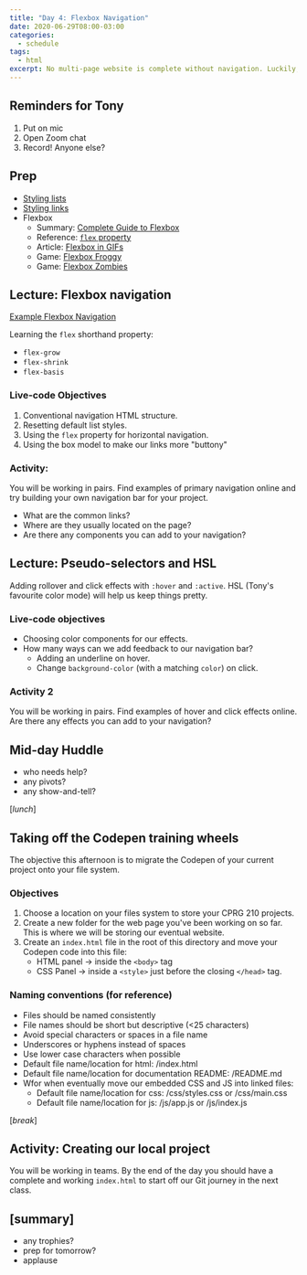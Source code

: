 ```yaml
---
title: "Day 4: Flexbox Navigation"
date: 2020-06-29T08:00-03:00
categories:
  - schedule
tags:
  - html
excerpt: No multi-page website is complete without navigation. Luckily, Flexbox makes this easier than it was.
---
```

## Reminders for Tony
1. Put on mic
2. Open Zoom chat
3. Record! Anyone else?

## Prep
- [Styling lists](https://developer.mozilla.org/en-US/docs/Learn/CSS/Styling_text/Styling_lists)
- [Styling links](https://developer.mozilla.org/en-US/docs/Learn/CSS/Styling_text/Styling_links)
- Flexbox
  - Summary: [Complete Guide to Flexbox](https://css-tricks.com/snippets/css/a-guide-to-flexbox/)
  - Reference: [`flex` property](https://css-tricks.com/almanac/properties/f/flex/)
  - Article: [Flexbox in GIFs](https://www.freecodecamp.org/news/even-more-about-how-flexbox-works-explained-in-big-colorful-animated-gifs-a5a74812b053/)
  - Game: [Flexbox Froggy](https://flexboxfroggy.com/)
  - Game: [Flexbox Zombies](https://geddski.teachable.com/p/flexbox-zombies)

## Lecture: Flexbox navigation
[Example Flexbox Navigation](https://codepen.io/browsertherapy/pen/BaBXjVL)

Learning the `flex` shorthand property:
- `flex-grow`
- `flex-shrink`
- `flex-basis`

### Live-code Objectives
1. Conventional navigation HTML structure.
2. Resetting default list styles.
3. Using the `flex` property for horizontal navigation.
4. Using the box model to make our links more "buttony"

### Activity: 
You will be working in pairs. Find examples of primary navigation online and try building your own navigation bar for your project. 
- What are the common links? 
- Where are they usually located on the page?
- Are there any components you can add to your navigation?

## Lecture: Pseudo-selectors and HSL
Adding rollover and click effects with `:hover` and `:active`. HSL (Tony's favourite color mode) will help us keep things pretty.

### Live-code objectives
- Choosing color components for our effects.
- How many ways can we add feedback to our navigation bar?
  - Adding an underline on hover.
  - Change `background-color` (with a matching `color`) on click.

### Activity 2
You will be working in pairs. Find examples of hover and click effects online. Are there any effects you can add to your navigation?

## Mid-day Huddle
- who needs help?
- any pivots?
- any show-and-tell?

[*lunch*]

## Taking off the Codepen training wheels
The objective this afternoon is to migrate the Codepen of your current project onto your file system.
### Objectives
1. Choose a location on your files system to store your CPRG 210 projects.
2. Create a new folder for the web page you've been working on so far. This is where we will be storing our eventual website.
3. Create an `index.html` file in the root of this directory and move your Codepen code into this file:
    - HTML panel -> inside the `<body>` tag
    - CSS Panel -> inside a `<style>` just before the closing `</head>` tag.

### Naming conventions (for reference)
- Files should be named consistently
- File names should be short but descriptive (<25 characters)
- Avoid special characters or spaces in a file name
- Underscores or hyphens instead of spaces
- Use lower case characters when possible
- Default file name/location for html: /index.html
- Default file name/location for documentation README: /README.md
- Wfor when eventually move our embedded CSS and JS into linked files:
  - Default file name/location for css: /css/styles.css or /css/main.css
  - Default file name/location for js: /js/app.js or /js/index.js

[*break*]

## Activity: Creating our local project
You will be working in teams. By the end of the day you should have a complete and working `index.html` to start off our Git journey in the next class.

## [summary]
- any trophies?
- prep for tomorrow?
- applause